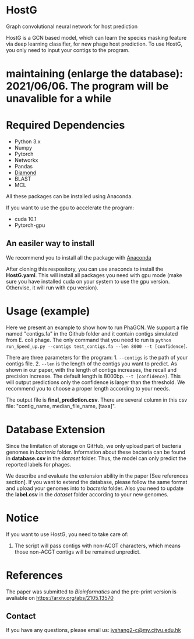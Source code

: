 # HostG
Graph convolutional neural network for host prediction


HostG is a GCN based model, which can learn the species masking feature via deep learning classifier, for new phage host prediction. To use HostG, you only need to input your contigs to the program.



# maintaining (enlarge the database): 2021/06/06. The program will be unavalible for a while

# Required Dependencies
* Python 3.x
* Numpy
* Pytorch
* Networkx
* Pandas
* [Diamond](https://github.com/bbuchfink/diamond)
* BLAST
* MCL

All these packages can be installed using Anaconda.

If you want to use the gpu to accelerate the program:
* cuda 10.1 
* Pytorch-gpu

## An easiler way to install
We recommend you to install all the package with [Anaconda](https://anaconda.org/)

After cloning this respository, you can use anaconda to install the **HostG.yaml**. This will install all packages you need with gpu mode (make sure you have installed cuda on your system to use the gpu version. Othervise, it will run with cpu version).

# Usage (example)
Here we present an example to show how to run PhaGCN. We support a file named "contigs.fa" in the Github folder and it contain contigs simulated from E. coli phage. The only command that you need to run is `python run_Speed_up.py --contigs test_contigs.fa --len 8000 --t [confidence]`. 

There are three parameters for the program: 1. `--contigs` is the path of your contigs file. 2. `--len` is the length of the contigs you want to predict. As shown in our paper, with the length of contigs increases, the recall and precision increase. The default length is 8000bp. `--t [confidence]`. This will output predictions only the confidence is larger than the threshold. We recommend you to choose a proper length according to your needs.

The output file is **final_prediction.csv**. There are several column in this csv file: "contig_name, median_file_name, [taxa]".

# Database Extension
Since the limitation of storage on GitHub, we only upload part of bacteria genomes in *bacteria* folder. Information about these bacteria can be found in **database.csv** in the *dataset* folder. Thus, the model can only predict the reported labels for phages. 

We describe and evaluate the extension ability in the paper [See references section]. If you want to extend the database, please follow the same format and upload your genomes into to *bacteria* folder. Also you need to update the **label.csv** in the *dataset* folder according to your new genomes. 

# Notice
If you want to use HostG, you need to take care of:
1. The script will pass contigs with non-ACGT characters, which means those non-ACGT contigs will be remained unpredict.


# References
The paper was submitted to *Bioinformatics* and the pre-print version is avaliable on https://arxiv.org/abs/2105.13570


## Contact
If you have any questions, please email us: jyshang2-c@my.cityu.edu.hk
